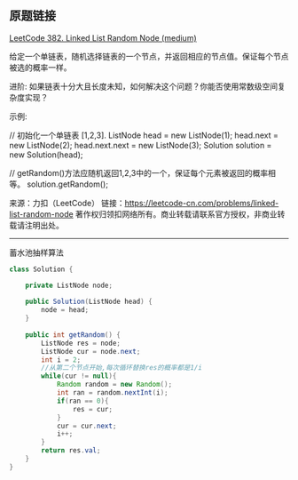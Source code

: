 ## 原题链接

[LeetCode 382. Linked List Random Node (medium)](https://leetcode-cn.com/problems/linked-list-random-node/)

给定一个单链表，随机选择链表的一个节点，并返回相应的节点值。保证每个节点被选的概率一样。

进阶:
如果链表十分大且长度未知，如何解决这个问题？你能否使用常数级空间复杂度实现？

示例:

// 初始化一个单链表 [1,2,3].
ListNode head = new ListNode(1);
head.next = new ListNode(2);
head.next.next = new ListNode(3);
Solution solution = new Solution(head);

// getRandom()方法应随机返回1,2,3中的一个，保证每个元素被返回的概率相等。
solution.getRandom();

来源：力扣（LeetCode）
链接：https://leetcode-cn.com/problems/linked-list-random-node
著作权归领扣网络所有。商业转载请联系官方授权，非商业转载请注明出处。

----

蓄水池抽样算法

```java
class Solution {

    private ListNode node;
    
    public Solution(ListNode head) {
        node = head;
    }
    
    public int getRandom() {
        ListNode res = node;
        ListNode cur = node.next;
        int i = 2;
        //从第二个节点开始,每次循环替换res的概率都是1/i
        while(cur != null){
            Random random = new Random();
            int ran = random.nextInt(i);
            if(ran == 0){
                res = cur;
            }
            cur = cur.next;
            i++;
        }
        return res.val;
    }
}
```